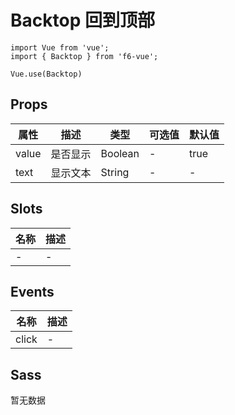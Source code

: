 # Backtop 回到顶部

```JS
import Vue from 'vue';
import { Backtop } from 'f6-vue';

Vue.use(Backtop)
```

## Props

| 属性 | 描述 | 类型 | 可选值 | 默认值 |
| - | - | - | - | - |
| value | 是否显示 | Boolean | - | true |
| text | 显示文本 | String | - | - |

## Slots

| 名称 | 描述 |
| - | - |
| - | - |

## Events

| 名称 | 描述 |
| - | - |
| click | - |

## Sass

暂无数据